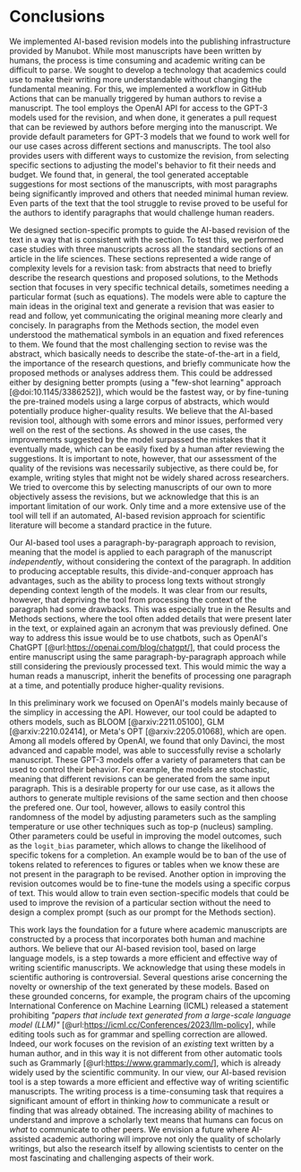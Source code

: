# Conclusions

We implemented AI-based revision models into the publishing infrastructure provided by Manubot.
While most manuscripts have been written by humans, the process is time consuming and academic writing can be difficult to parse.
We sought to develop a technology that academics could use to make their writing more understandable without changing the fundamental meaning.
For this, we implemented a workflow in GitHub Actions that can be manually triggered by human authors to revise a manuscript.
The tool employs the OpenAI API for access to the GPT-3 models used for the revision, and when done, it generates a pull request that can be reviewed by authors before merging into the manuscript.
We provide default parameters for GPT-3 models that we found to work well for our use cases across different sections and manuscripts.
The tool also provides users with different ways to customize the revision, from selecting specific sections to adjusting the model's behavior to fit their needs and budget.
We found that, in general, the tool generated acceptable suggestions for most sections of the manuscripts, with most paragraphs being significantly improved and others that needed minimal human review.
Even parts of the text that the tool struggle to revise proved to be useful for the authors to identify paragraphs that would challenge human readers.


We designed section-specific prompts to guide the AI-based revision of the text in a way that is consistent with the section.
To test this, we performed case studies with three manuscripts across all the standard sections of an article in the life sciences.
These sections represented a wide range of complexity levels for a revision task: from abstracts that need to briefly describe the research questions and proposed solutions, to the Methods section that focuses in very specific technical details, sometimes needing a particular format (such as equations).
The models were able to capture the main ideas in the original text and generate a revision that was easier to read and follow, yet communicating the original meaning more clearly and concisely.
In paragraphs from the Methods section, the model even understood the mathematical symbols in an equation and fixed references to them.
We found that the most challenging section to revise was the abstract, which basically needs to describe the state-of-the-art in a field, the importance of the research questions, and briefly communicate how the proposed methods or analyses address them.
This could be addressed either by designing better prompts (using a "few-shot learning" approach [@doi:10.1145/3386252]), which would be the fastest way, or by fine-tuning the pre-trained models using a large corpus of abstracts, which would potentially produce higher-quality results.
We believe that the AI-based revision tool, although with some errors and minor issues, performed very well on the rest of the sections.
As showed in the use cases, the improvements suggested by the model surpassed the mistakes that it eventually made, which can be easily fixed by a human after reviewing the suggestions.
It is important to note, however, that our assessment of the quality of the revisions was necessarily subjective, as there could be, for example, writing styles that might not be widely shared across researchers.
We tried to overcome this by selecting manuscripts of our own to more objectively assess the revisions, but we acknowledge that this is an important limitation of our work.
Only time and a more extensive use of the tool will tell if an automated, AI-based revision approach for scientific literature will become a standard practice in the future.


Our AI-based tool uses a paragraph-by-paragraph approach to revision, meaning that the model is applied to each paragraph of the manuscript *independently*, without considering the context of the paragraph.
In addition to producing acceptable results, this divide-and-conquer approach has advantages, such as the ability to process long texts without strongly depending context length of the models.
It was clear from our results, however, that depriving the tool from processing the context of the paragraph had some drawbacks.
This was especially true in the Results and Methods sections, where the tool often added details that were present later in the text, or explained again an acronym that was previously defined.
One way to address this issue would be to use chatbots, such as OpenAI's ChatGPT [@url:https://openai.com/blog/chatgpt/], that could process the entire manuscript using the same paragraph-by-paragraph approach while still considering the previously processed text.
This would mimic the way a human reads a manuscript, inherit the benefits of processing one paragraph at a time, and potentially produce higher-quality revisions.


In this preliminary work we focused on OpenAI's models mainly because of the simplicy in accessing the API.
However, our tool could be adapted to others models, such as BLOOM [@arxiv:2211.05100], GLM [@arxiv:2210.02414], or Meta's OPT [@arxiv:2205.01068], which are open.
Among all models offered by OpenAI, we found that only Davinci, the most advanced and capable model, was able to successfully revise a scholarly manuscript.
These GPT-3 models offer a variety of parameters that can be used to control their behavior.
For example, the models are stochastic, meaning that different revisions can be generated from the same input paragraph.
This is a desirable property for our use case, as it allows the authors to generate multiple revisions of the same section and then choose the prefered one.
Our tool, however, allows to easily control this randomness of the model by adjusting parameters such as the sampling temperature or use other techniques such as top-p (nucleus) sampling.
Other parameters could be useful in improving the model outcomes, such as the `logit_bias` parameter, which allows to change the likelihood of specific tokens for a completion.
An example would be to ban of the use of tokens related to references to figures or tables when we know these are not present in the paragraph to be revised.
Another option in improving the revision outcomes would be to fine-tune the models using a specific corpus of text.
This would allow to train even section-specific models that could be used to improve the revision of a particular section without the need to design a complex prompt (such as our prompt for the Methods section).


This work lays the foundation for a future where academic manuscripts are constructed by a process that incorporates both human and machine authors.
We believe that our AI-based revision tool, based on large language models, is a step towards a more efficient and effective way of writing scientific manuscripts.
We acknowledge that using these models in scientific authoring is controversial.
Several questions arise concerning the novelty or ownership of the text generated by these models.
Based on these grounded concerns, for example, the program chairs of the upcoming International Conference on Machine Learning (ICML) released a statement prohibiting *"papers that include text generated from a large-scale language model (LLM)"* [@url:https://icml.cc/Conferences/2023/llm-policy], while editing tools such as for grammar and spelling correction are allowed.
Indeed, our work focuses on the revision of an *existing* text written by a human author, and in this way it is not different from other automatic tools such as Grammarly [@url:https://www.grammarly.com/], which is already widely used by the scientific community.
In our view, our AI-based revision tool is a step towards a more efficient and effective way of writing scientific manuscripts.
The writing process is a time-consuming task that requires a significant amount of effort in thinking *how* to communicate a result or finding that was already obtained.
The increasing ability of machines to understand and improve a scholarly text means that humans can focus on *what* to communicate to other peers.
We envision a future where AI-assisted academic authoring will improve not only the quality of scholarly writings, but also the research itself by allowing scientists to center on the most fascinating and challenging aspects of their work.
